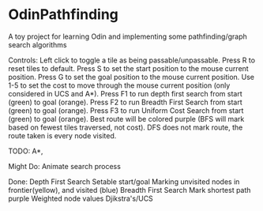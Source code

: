 # OdinPathfinding
A toy project for learning Odin and implementing some pathfinding/graph search algorithms

Controls:
Left click to toggle a tile as being passable/unpassable.
Press R to reset tiles to default.
Press S to set the start position to the mouse current position.
Press G to set the goal position to the mouse current position.
Use 1-5 to set the cost to move through the mouse current position (only considered in UCS and A*).
Press F1 to run depth first search from start (green) to goal (orange).
Press F2 to run Breadth First Search from start (green) to goal (orange).
Press F3 to run Uniform Cost Search from start (green) to goal (orange).
Best route will be colored purple (BFS will mark based on fewest tiles traversed, not cost).
DFS does not mark route, the route taken is every node visited.


TODO:
A*,


Might Do:
Animate search process

Done:
Depth First Search
Setable start/goal
Marking unvisited nodes in frontier(yellow), and visited (blue)
Breadth First Search
Mark shortest path purple
Weighted node values
Djikstra's/UCS
